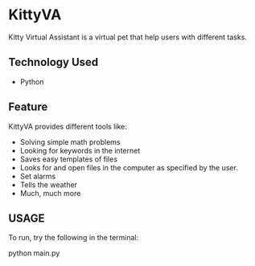 # KittyVA

Kitty Virtual Assistant is a virtual pet that help users with different tasks. 

## Technology Used
<ul>
    <li>Python</li>
</ul>

## Feature
KittyVA provides different tools like: 
<ul>
    <li>Solving simple math problems</li> 
    <li>Looking for keywords in the internet </li>
    <li>Saves easy templates of files</li>
    <li>Looks for and open files in the computer as specified by the user.</li>
    <li>Set alarms</li>
    <li>Tells the weather</li>
    <li>Much, much more</li>
</ul>

## USAGE
To run, try the following in the terminal:

python main.py

